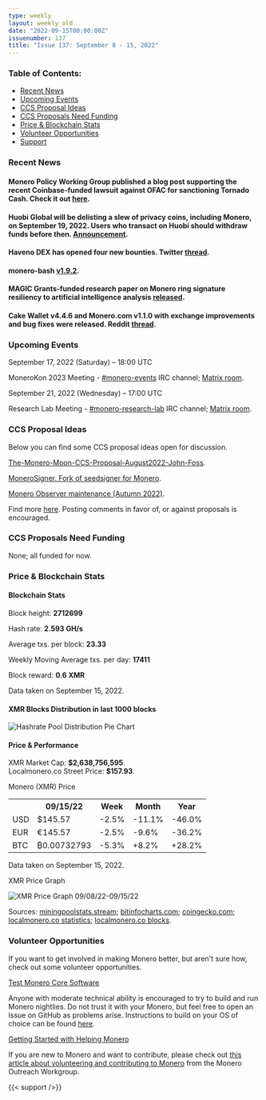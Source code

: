 ```yaml
---
type: weekly
layout: weekly_old
date: "2022-09-15T00:00:00Z"
issuenumber: 137
title: "Issue 137: September 8 - 15, 2022"
---
```


<h3>Table of Contents:</h3>
<ul class="contents">
    <li><a href="#news">Recent News</a></li>
    <li><a href="#events">Upcoming Events</a></li>
    <li><a href="#ideas">CCS Proposal Ideas</a></li>
    <li><a href="#proposals">CCS Proposals Need Funding</a></li>
    <li><a href="#stats">Price & Blockchain Stats</a></li>
    <li><a href="#volunteer">Volunteer Opportunities</a></li>
    <li><a href="#support">Support</a></li>
</ul>

<h3 id="news">Recent News</h3>

<div class="newsbyte">
    <h4>Monero Policy Working Group published a blog post supporting the recent Coinbase-funded lawsuit against OFAC for sanctioning Tornado Cash. Check it out <a href="https://moneropolicy.org/2022-09-12-tornado-cash/" target="_blank">here</a>.</h4>
</div>

<div class="newsbyte">
    <h4>Huobi Global will be delisting a slew of privacy coins, including Monero, on September 19, 2022. Users who transact on Huobi should withdraw funds before then. <a href="https://www.huobi.com/support/en-us/detail/104917015223952" target="_blank">Announcement</a>.</h4>
</div>

<div class="newsbyte">
    <h4>Haveno DEX has opened four new bounties. Twitter <a href="https://nttr.stream/HavenoDEX/status/1569605009943269376" target="_blank">thread</a>.</h4>
</div>

<div class="newsbyte">
    <h4>monero-bash <a href="https://github.com/hinto-janaiyo/monero-bash/releases/tag/v1.9.2" target="_blank">v1.9.2</a>.</h4>
</div>

<div class="newsbyte">
    <h4>MAGIC Grants-funded research paper on Monero ring signature resiliency to artificial intelligence analysis <a href="https://magicgrants.org/Monero-Tracing-Research/" target="_blank">released</a>.</h4>
</div>

<div class="newsbyte">
    <h4>Cake Wallet v4.4.6 and Monero.com v1.1.0 with exchange improvements and bug fixes were released. Reddit <a href="https://teddit.adminforge.de/r/Monero/comments/xf5byx/cake_wallet_446_and_monerocom_110_huge_exchange/" target="_blank">thread</a>.</h4>
</div>

<h3 id="events">Upcoming Events</h3>

<div class="event">
    <p class="date" markdown="1">September 17, 2022 (Saturday) – 18:00 UTC</p>
    <p markdown="1">MoneroKon 2023 Meeting - <a href="irc://irc.libera.chat/#monero-events" target="_blank">#monero-events</a> IRC channel; <a href="https://matrix.to/#/#monero-events:monero.social" target="_blank">Matrix room</a>.</p>
</div>

<div class="event">
    <p class="date" markdown="1">September 21, 2022 (Wednesday) – 17:00 UTC</p>
    <p markdown="1">Research Lab Meeting - <a href="irc://irc.libera.chat/#monero-research-lab" target="_blank">#monero-research-lab</a> IRC channel; <a href="https://matrix.to/#/#monero-research-lab:monero.social" target="_blank">Matrix room</a>.</p>
</div>

<h3 id="ideas">CCS Proposal Ideas</h3>

<p>Below you can find some CCS proposal ideas open for discussion.</p>

<div class="proposal">
<p><a href="https://repo.getmonero.org/monero-project/ccs-proposals/-/merge_requests/336" target="_blank">The-Monero-Moon-CCS-Proposal-August2022-John-Foss</a>.</p>
</div>

<div class="proposal">
<p><a href="https://repo.getmonero.org/monero-project/ccs-proposals/-/merge_requests/323" target="_blank">MoneroSigner. Fork of seedsigner for Monero</a>.</p>
</div>

<div class="proposal">
<p><a href="https://repo.getmonero.org/monero-project/ccs-proposals/-/merge_requests/342" target="_blank">Monero Observer maintenance (Autumn 2022)</a>.</p>
</div>

<div class="proposal">
<p>Find more <a href="https://ccs.getmonero.org/ideas/" target="_blank">here</a>. Posting comments in favor of, or against proposals is encouraged.</p>
</div>

<h3 id="proposals">CCS Proposals Need Funding</h3>

<p>None; all funded for now.</p>

<h3 id="stats">Price & Blockchain Stats</h3>

<h4 class="stat">Blockchain Stats</h4>

<div class="bcstats">
    <p>Block height: <b>2712699</b></p>
    <p>Hash rate: <b>2.593 GH/s</b></p>
    <p>Average txs. per block: <b>23.33</b></p>
    <p>Weekly Moving Average txs. per day: <b>17411</b></p>
    <p>Block reward: <b>0.6 XMR</b></p>
</div>
<p class="note">Data taken on September 15, 2022.</p>

<h4 class="stat">XMR Blocks Distribution in last 1000 blocks</h4>
<p><img src="/img/hashrate-pool-distribution-0915.png" alt="Hashrate Pool Distribution Pie Chart"/></p>

<h4 class="stat" id="price-stat">Price & Performance</h4>

<div class="price-intro">XMR Market Cap: <b>$2,638,756,595</b>.<br/>Localmonero.co Street Price: <b>$157.93</b>.</div>

<p class="table-title">Monero (XMR) Price</p>
<table class="price-table">
  <tr class="row1">
    <th></th>
    <th>09/15/22</th>
    <th>Week</th>
    <th>Month</th>
    <th>Year</th>
  </tr>
  <tr>
    <td data-th="XMR to">USD</td>
    <td data-th="09/15/22">$145.57</td>
    <td data-th="Week" class="red">-2.5%</td>
    <td data-th="Month" class="red">-11.1%</td>
    <td data-th="Year" class="red">-46.0%</td>
  </tr>
  <tr class="row3">
    <td data-th="XMR to">EUR</td>
    <td data-th="09/15/22">€145.57</td>
    <td data-th="Week" class="red">-2.5%</td>
    <td data-th="Month" class="red">-9.6%</td>
    <td data-th="Year" class="red">-36.2%</td>
  </tr>
  <tr>
    <td data-th="XMR to">BTC</td>
    <td data-th="09/15/22">₿0.00732793</td>
    <td data-th="Week" class="red">-5.3%</td>
    <td data-th="Month" class="green">+8.2%</td>
    <td data-th="Year" class="green">+28.2%</td>
  </tr>
</table>
<p class="note">Data taken on September 15, 2022.</p>

<p class="table-title">XMR Price Graph</p>

![XMR Price Graph 09/08/22-09/15/22](/img/weekly-chart-0915.png "XMR Price Graph 09/08/22-09/15/22")

Sources: <a href="https://miningpoolstats.stream/monero" target="_blank">miningpoolstats.stream</a>; <a href="https://bitinfocharts.com/monero/" target="_blank">bitinfocharts.com</a>; <a href="https://www.coingecko.com/en/coins/monero" target="_blank">coingecko.com</a>; <a href="https://localmonero.co/statistics" target="_blank">localmonero.co statistics</a>; <a href="https://localmonero.co/blocks" target="_blank">localmonero.co blocks</a>.

<h3 id="volunteer">Volunteer Opportunities</h3>

<p>If you want to get involved in making Monero better, but aren't sure how, check out some volunteer opportunities.</p>

<div class="newsbyte">
    <p class="date"><a href="https://github.com/monero-project/monero" target="_blank">Test Monero Core Software</a></p>
    <p>Anyone with moderate technical ability is encouraged to try to build and run Monero nightlies. Do not trust it with your Monero, but feel free to open an Issue on GitHub as problems arise. Instructions to build on your OS of choice can be found <a href="https://github.com/monero-project/monero#compiling-monero-from-source" target="_blank">here</a>. </p>
</div>

<div class="newsbyte">
    <p class="date"><a href="https://github.com/monero-project/monero" target="_blank">Getting Started with Helping Monero</a></p>
    <p>If you are new to Monero and want to contribute, please check out <a href="https://www.monerooutreach.org/stories/getting-started-helping-monero.php" target="_blank">this article about volunteering and contributing to Monero</a> from the Monero Outreach Workgroup. </p>
</div>

{{< support />}}


